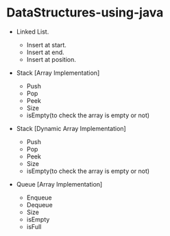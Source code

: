 # DataStructures-using-java

* Linked List.
  * Insert at start.
  * Insert at end.
  * Insert at position.

* Stack [Array Implementation]
  * Push
  * Pop
  * Peek
  * Size
  * isEmpty(to check the array is empty or not)

* Stack [Dynamic Array Implementation]
  * Push
  * Pop
  * Peek
  * Size
  * isEmpty(to check the array is empty or not)

* Queue [Array Implementation]
  * Enqueue
  * Dequeue
  * Size
  * isEmpty
  * isFull
